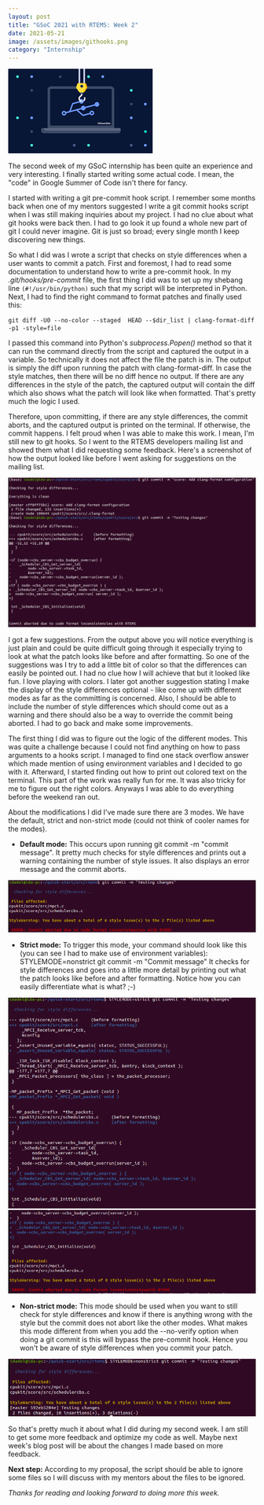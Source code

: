 ```yaml
---
layout: post
title: "GSoC 2021 with RTEMS: Week 2"
date: 2021-05-21
image: /assets/images/githooks.png
category: "Internship"
---
```


<div class="text-center">
  <img src="/assets/images/githooks.png" class="rounded w-50 mb-10" style="max-width:70%; max-height:70%" alt="RTEMS logo">
</div>


The second week of my GSoC internship has been quite an experience and very interesting. I finally started writing some actual code. I mean, the "code" in Google Summer of Code isn't there for fancy.

I started with writing a git pre-commit hook script. I remember some months back when one of my mentors suggested I write a git commit hooks script when I was still making inquiries about my project. I had no clue about what git hooks were back then. I had to go look it up found a whole new part of git I could never imagine. Git is just so broad; every single month I keep discovering new things.

So what I did was I wrote a script that checks on style differences when a user wants to commit a patch. First and foremost, I had to read some documentation to understand how to write a pre-commit hook.
In my _.git/hooks/pre-commit_ file, the first thing I did was to set up my shebang line ```(#!/usr/bin/python)``` such that my script will be interpreted in Python. Next, I had to find the right command to format patches and finally used this:
```
git diff -U0 --no-color --staged  HEAD --$dir_list | clang-format-diff -p1 -style=file
```
I passed this command into Python's _subprocess.Popen()_ method so that it can run the command directly from the script and captured the output in a variable. So technically it does not affect the file the patch is in. The output is simply the diff upon running the patch with clang-format-diff. In case the style matches, then there will be no diff hence no output. If there are any differences in the style of the patch, the captured output will contain the diff which also shows what the patch will look like when formatted. That's pretty much the logic I used.

Therefore, upon committing, if there are any style differences, the commit aborts, and the captured output is printed on the terminal. If otherwise, the commit happens. I felt proud when I was able to make this work.  I mean, I'm still new to git hooks. So I went to the RTEMS developers mailing list and showed them what I did requesting some feedback. Here's a screenshot of how the output looked like before I went asking for suggestions on the mailing list.

<div class="text-center">
  <img src="/assets/images/hooks-output.png" class="rounded w-50 mb-10" alt="RTEMS logo">
</div>



I got a few suggestions. From the output above you will notice everything is just plain and could be quite difficult going through it especially trying to look at what the patch looks like before and after formatting. So one of the suggestions was I try to add a little bit of color so that the differences can easily be pointed out. I had no clue how I will achieve that but it looked like fun. I love playing with colors. I later got another suggestion stating I make the display of the style differences optional - like come up with different modes as far as the committing is concerned. Also, I should be able to include the number of style differences which should come out as a warning and there should also be a way to override the commit being aborted. I had to go back and make some improvements.



The first thing I did was to figure out the logic of the different modes. This was quite a challenge because I could not find anything on how to pass arguments to a hooks script. I managed to find one stack overflow answer which made mention of using environment variables and I decided to go with it. Afterward, I started finding out how to print out colored text on the terminal. This part of the work was really fun for me. It was also tricky for me to figure out the right colors. Anyways I was able to do everything before the weekend ran out.



About the modifications I did I've made sure there are 3 modes. We have the default, strict and non-strict mode (could not think of cooler names for the modes).

* **Default mode:** This occurs upon running git commit -m "commit message". It pretty much checks for style differences and prints out a warning containing the number of style issues. It also displays an error message and the commit aborts.

<div class="text-center">
  <img src="/assets/images/default.png" class="rounded w-50 mb-10" alt="RTEMS logo">
</div>



* **Strict mode:** To trigger this mode, your command should look like this (you can see I had to make use of environment variables):
STYLEMODE=nonstrict git commit -m "Commit message"
It checks for style differences and goes into a little more detail by printing out what the patch looks like before and after formatting. Notice how you can easily differentiate what is what? ;-)

<div class="text-center">
  <img src="/assets/images/strict-mode1.png" class="rounded w-50 mb-10" alt="RTEMS logo">
</div>

<div class="text-center">
  <img src="/assets/images/strict-mode2.png" class="rounded w-50 mb-10" alt="RTEMS logo">
</div>



* **Non-strict mode:** This mode should be used when you want to still check for style differences and know if there is anything wrong with the style but the commit does not abort like the other modes. What makes this mode different from when you add the --no-verify option when doing a git commit is this will bypass the pre-commit hook. Hence you won't be aware of style differences when you commit your patch.

<div class="text-center">
  <img src="/assets/images/non-strict-mode.png" class="rounded w-50 mb-10" alt="RTEMS logo">
</div>



So that's pretty much it about what I did during my second week. I am still to get some more feedback and optimize my code as well. Maybe next week's blog post will be about the changes I made based on more feedback. 



**Next step:** According to my proposal, the script should be able to ignore some files so I will discuss with my mentors about the files to be ignored.


_Thanks for reading and looking forward to doing more this week._



